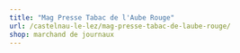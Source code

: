 ```yaml
---
title: "Mag Presse Tabac de l'Aube Rouge"
url: /castelnau-le-lez/mag-presse-tabac-de-laube-rouge/
shop: marchand de journaux
---
```

